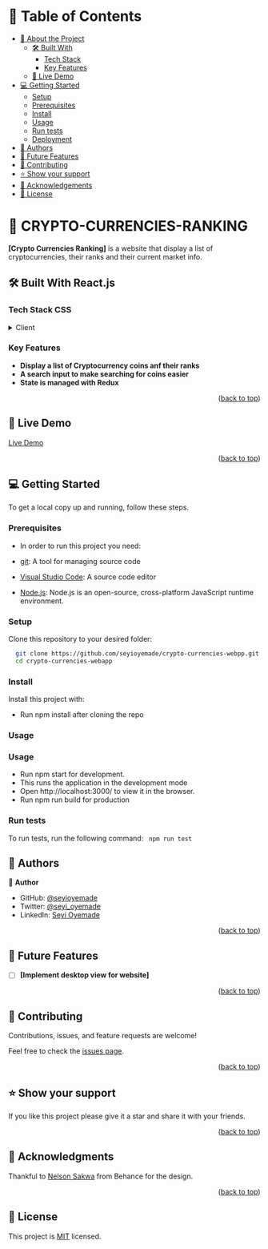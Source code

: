 <a name="readme-top"></a>

<!-- TABLE OF CONTENTS -->

# 📗 Table of Contents

- [📖 About the Project](#about-project)
  - [🛠 Built With](#built-with)
    - [Tech Stack](#tech-stack)
    - [Key Features](#key-features)
  - [🚀 Live Demo](#live-demo)
- [💻 Getting Started](#getting-started)
  - [Setup](#setup)
  - [Prerequisites](#prerequisites)
  - [Install](#install)
  - [Usage](#usage)
  - [Run tests](#run-tests)
  - [Deployment](#triangular_flag_on_post-deployment)
- [👥 Authors](#authors)
- [🔭 Future Features](#future-features)
- [🤝 Contributing](#contributing)
- [⭐️ Show your support](#support)
- [🙏 Acknowledgements](#acknowledgements)
- [📝 License](#license)

# 📖 CRYPTO-CURRENCIES-RANKING <a name="about-project"></a>

**[Crypto Currencies Ranking]** is a website that display a list of cryptocurrencies, their ranks and their current market info.

## 🛠 Built With <a name="built-with">React.js</a>

### Tech Stack <a name="tech-stack">CSS</a>

<details>
  <summary>Client</summary>
  <ul>
    <li><a href="#">REACT JS </a></li>
  </ul>
</details>

### Key Features <a name="key-features"></a>

- **Display a list of Cryptocurrency coins anf their ranks**
- **A search input to make searching for coins easier**
- **State is managed with Redux**

<p align="right">(<a href="#readme-top">back to top</a>)</p>

## 🚀 Live Demo <a name="live-demo"></a>

[Live Demo](https://cryptos-ranking.netlify.app/)

<p align="right">(<a href="#readme-top">back to top</a>)</p>

## 💻 Getting Started <a name="getting-started"></a>

To get a local copy up and running, follow these steps.

### Prerequisites

- In order to run this project you need:

- [git](https://git-scm.com/downloads): A tool for managing source code
- [Visual Studio Code](https://code.visualstudio.com/): A source code editor
- [Node.js](https://nodejs.org/en): Node.js is an open-source, cross-platform JavaScript runtime environment.

### Setup

Clone this repository to your desired folder:

```sh
  git clone https://github.com/seyioyemade/crypto-currencies-webpp.git
  cd crypto-currencies-webapp
```

### Install

Install this project with:

- Run npm install after cloning the repo

### Usage

### Usage

- Run npm start for development.
- This runs the application in the development mode
- Open http://localhost:3000/ to view it in the browser.
- Run npm run build for production

### Run tests

To run tests, run the following command:
` npm run test`

## 👥 Authors <a name="authors"></a>

👤 **Author**

- GitHub: [@seyioyemade](https://github.com/seyioyemade)
- Twitter: [@seyi_oyemade](https://twitter.com/@seyi_oyemade)
- LinkedIn: [Seyi Oyemade](https://www.linkedin.com/in/seyi-oyemade)

<p align="right">(<a href="#readme-top">back to top</a>)</p>

## 🔭 Future Features <a name="future-features"></a>

- [ ] **[Implement desktop view for website]**

<p align="right">(<a href="#readme-top">back to top</a>)</p>

## 🤝 Contributing <a name="contributing"></a>

Contributions, issues, and feature requests are welcome!

Feel free to check the [issues page](https://github.com/seyioyemade/crypto-currencies-webpp/issues).

<p align="right">(<a href="#readme-top">back to top</a>)</p>

## ⭐️ Show your support <a name="support"></a>

If you like this project please give it a star and share it with your friends.

<p align="right">(<a href="#readme-top">back to top</a>)</p>

## 🙏 Acknowledgments <a name="acknowledgements"></a>

Thankful to [Nelson Sakwa](https://www.behance.net/sakwadesignstudio) from Behance for the design.

<p align="right">(<a href="#readme-top">back to top</a>)</p>

## 📝 License <a name="license"></a>

This project is [MIT](./LICENSE) licensed.